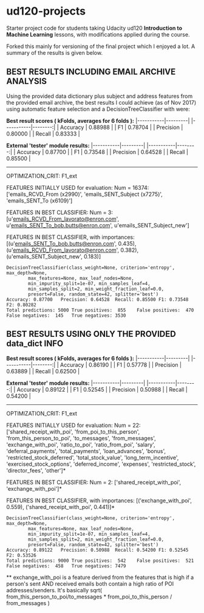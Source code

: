 ud120-projects
==============

Starter project code for students taking Udacity ud120 __Introduction to Machine Learning__ lessons, with modifications applied during the course.

Forked this mainly for versioning of the final project which I enjoyed a lot. A summary of the results is given below.


BEST RESULTS INCLUDING EMAIL ARCHIVE ANALYSIS
---
Using the provided data dictionary plus subject and address features from the provided email archive, the best results I could achieve (as of Nov 2017) using automatic feature selection and a DecisionTreeClassifier with  were:

__Best result scores ( kFolds, averages for 6 folds ):__
|-----------|---------|
|-----------|--------:|
| Accuracy  | 0.88988 |
| F1        | 0.78704 |
| Precision | 0.80000 |
| Recall    | 0.83333 |

__External 'tester' module results:__
|-----------|---------|
|-----------|--------:|
| Accuracy  | 0.87700 |
| F1        | 0.73548 |
| Precision | 0.64528 |
| Recall    | 0.85500 |


---
OPTIMIZATION_CRIT: F1_ext

FEATURES INITIALLY USED for evaluation: Num = 16374: ['emails_RCVD_From (x2990)', 'emails_SENT_Subject (x7275)', 'emails_SENT_To (x6109)']

FEATURES IN BEST CLASSIFIER: Num = 3: [u'emails_RCVD_From_lavorato@enron.com', u'emails_SENT_To_bob.butts@enron.com', u'emails_SENT_Subject_new']

FEATURES IN BEST CLASSIFIER, with importances: [(u'emails_SENT_To_bob.butts@enron.com', 0.435), (u'emails_RCVD_From_lavorato@enron.com', 0.382), (u'emails_SENT_Subject_new', 0.183)]

    DecisionTreeClassifier(class_weight=None, criterion='entropy', max_depth=None,
            max_features=None, max_leaf_nodes=None,
            min_impurity_split=1e-07, min_samples_leaf=4,
            min_samples_split=2, min_weight_fraction_leaf=0.0,
            presort=False, random_state=42, splitter='best')
	Accuracy: 0.87700	Precision: 0.64528	Recall: 0.85500	F1: 0.73548	F2: 0.80282
	Total predictions: 5000	True positives:  855	False positives:  470	False negatives:  145	True negatives: 3530
	
	

BEST RESULTS USING ONLY THE PROVIDED data_dict INFO
---
__Best result scores ( kFolds, averages for 6 folds ):__
|-----------|---------|
|-----------|--------:|
| Accuracy  | 0.86190 |
| F1        | 0.57778 |
| Precision | 0.63889 |
| Recall    | 0.62500 |

__External 'tester' module results:__
|-----------|---------|
|-----------|--------:|
| Accuracy  | 0.89122 |
| F1        | 0.52545 |
| Precision | 0.50988 |
| Recall    | 0.54200 |


---
OPTIMIZATION_CRIT: F1_ext

FEATURES INITIALLY USED for evaluation: Num = 22: ['shared_receipt_with_poi', 'from_poi_to_this_person', 'from_this_person_to_poi', 'to_messages', 'from_messages', 'exchange_with_poi', 'ratio_to_poi', 'ratio_from_poi', 'salary', 'deferral_payments', 'total_payments', 'loan_advances', 'bonus', 'restricted_stock_deferred', 'total_stock_value', 'long_term_incentive', 'exercised_stock_options', 'deferred_income', 'expenses', 'restricted_stock', 'director_fees', 'other']*

FEATURES IN BEST CLASSIFIER: Num = 2: ['shared_receipt_with_poi', 'exchange_with_poi']*

FEATURES IN BEST CLASSIFIER, with importances: [('exchange_with_poi', 0.559), ('shared_receipt_with_poi', 0.441)]*

    DecisionTreeClassifier(class_weight=None, criterion='entropy', max_depth=None,
            max_features=None, max_leaf_nodes=None,
            min_impurity_split=1e-07, min_samples_leaf=4,
            min_samples_split=2, min_weight_fraction_leaf=0.0,
            presort=False, random_state=42, splitter='best')
	Accuracy: 0.89122	Precision: 0.50988	Recall: 0.54200	F1: 0.52545	F2: 0.53526
	Total predictions: 9000	True positives:  542	False positives:  521	False negatives:  458	True negatives: 7479

** exchange_with_poi is a feature derived from the features that is high if a person's sent AND received emails both contain a high ratio of POI addresses/senders. It's basically sqrt( from_this_person_to_poi/to_messages * from_poi_to_this_person / from_messages )